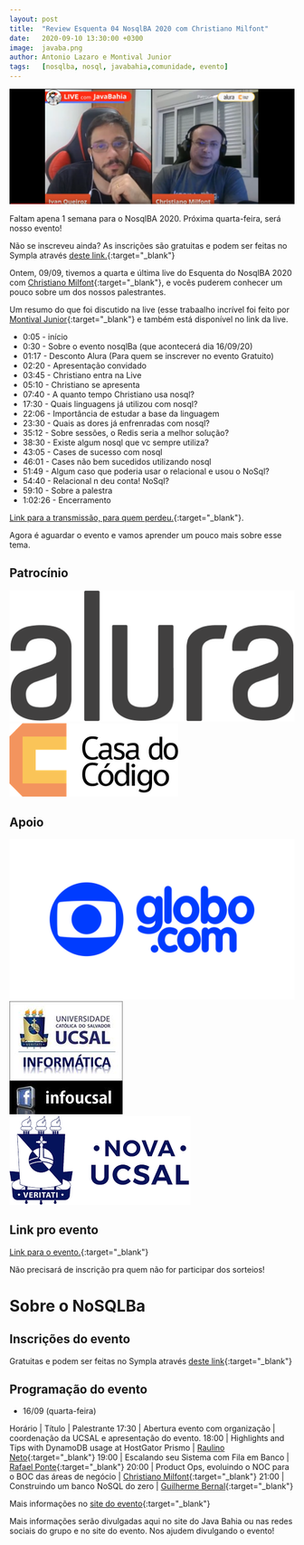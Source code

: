 ```yaml
---
layout: post
title:  "Review Esquenta 04 NosqlBA 2020 com Christiano Milfont"
date:   2020-09-10 13:30:00 +0300
image:  javaba.png
author: Antonio Lazaro e Montival Junior
tags:   [nosqlba, nosql, javabahia,comunidade, evento]
---
```


![](/img/nosqlba/2020/youtube-com-milfont.png)

Faltam apena 1 semana para o NosqlBA 2020. Próxima quarta-feira, será nosso evento!

Não se inscreveu ainda? As inscrições são gratuitas e podem ser feitas no Sympla através [deste link.](https://www.sympla.com.br/nosqlba-2020__921068){:target="\_blank"}

Ontem, 09/09, tivemos a quarta e última live do Esquenta do NosqlBA 2020 com [Christiano Milfont](https://www.linkedin.com/in/cmilfont/){:target="\_blank"}, e vocês puderem conhecer um pouco sobre um dos nossos palestrantes. 

Um resumo do que foi discutido na live (esse trabaalho incrível foi feito por [Montival Junior](https://www.linkedin.com/in/montivaljunior){:target="\_blank"} e também está disponível no link da live.

- 0:05  -  início
- 0:30  -  Sobre o evento nosqlBa (que acontecerá dia 16/09/20)
- 01:17 -  Desconto Alura (Para quem se inscrever no evento Gratuito)
- 02:20 -  Apresentação convidado
- 03:45 -  Christiano entra na Live
- 05:10 -  Christiano se apresenta
- 07:40 -  A quanto tempo Christiano usa nosql?
- 17:30 -  Quais linguagens já utilizou com nosql?
- 22:06 -  Importância de estudar a base da linguagem
- 23:30 -  Quais as dores já enfrenradas com nosql?
- 35:12 -  Sobre sessões, o Redis seria a melhor solução?
- 38:30 -  Existe algum nosql que vc sempre utiliza?
- 43:05 -  Cases de sucesso com nosql
- 46:01 -  Cases não bem sucedidos utilizando nosql
- 51:49 -  Algum caso que poderia usar o relacional e usou o NoSql?
- 54:40 -  Relacional n deu conta! NoSql?
- 59:10 -  Sobre a palestra
- 1:02:26 -  Encerramento


[Link para a transmissão, para quem perdeu.](https://www.youtube.com/watch?v=o0ySctnC418){:target="\_blank"}.

Agora é aguardar o evento e vamos aprender um pouco mais sobre esse tema.

## Patrocínio

<div>
    <img src="/img/nosqlba/2020/alura-dark-1060px.png" class="img-thumbnail logo" alt="Alura">
    <img src="/img/nosqlba/2020/cdc.png" class="img-thumbnail logo" alt="Casa do código">
</div>

## Apoio 
<div class="container">
    <div class="row text-center">
        <img src="/img/nosqlba/2020/globodotcom.png" class="img-thumbnail logo" 
        alt="Globo.com">
        <img src="/img/nosqlba/2020/logo_infoucsal.jpg" class="img-thumbnail logo" 
        alt="DA Info UCSAL">
        <img src="/img/nosqlba/2020/logo-ucsal.png" class="img-thumbnail logo" 
        alt="UCSAL (Universidade Católica do Salvador)">
    </div>  
</div>


## Link pro evento

[Link para o evento.](https://www.youtube.com/watch?v=jEkV1B79C2g){:target="\_blank"}

Não precisará de inscrição pra quem não for participar dos sorteios!

# Sobre o NoSQLBa

## Inscrições do evento

Gratuitas e podem ser feitas no Sympla através [deste link](https://www.sympla.com.br/nosqlba-2020__921068){:target="\_blank"}

## Programação do evento

- 16/09 (quarta-feira)

Horário | Título | Palestrante
17:30 | Abertura evento com organização | coordenação da UCSAL e apresentação do evento.
18:00 | Highlights and Tips with DynamoDB usage at HostGator Prismo	| [Raulino Neto](https://www.linkedin.com/in/raulinoneto/){:target="\_blank"}
19:00 | Escalando seu Sistema com Fila em Banco	| [Rafael Ponte](https://www.linkedin.com/in/rponte/){:target="\_blank"}
20:00 | Product Ops, evoluindo o NOC para o BOC das áreas de negócio | [Christiano Milfont](https://www.linkedin.com/in/cmilfont/){:target="\_blank"}
21:00 | Construindo um banco NoSQL do zero	| [Guilherme Bernal](https://www.linkedin.com/in/guilherme-bernal-58666777/){:target="\_blank"}

Mais informações no [site do evento](http://www.nosqlba.com/2020/index.html){:target="\_blank"}

Mais informações serão divulgadas aqui no site do Java Bahia ou nas redes sociais do grupo e no site do evento. Nos ajudem divulgando o evento!
